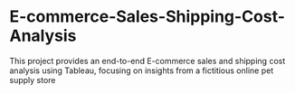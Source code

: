 # E-commerce-Sales-Shipping-Cost-Analysis
This project provides an end-to-end E-commerce sales and shipping cost analysis using Tableau, focusing on insights from a fictitious online pet supply store
